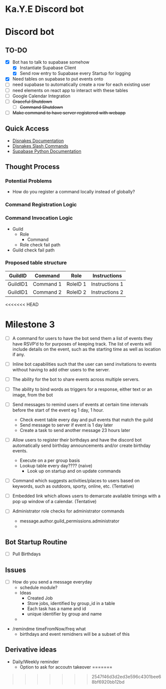 # Ka.Y.E Discord bot

# Discord bot
## TO-DO
- [x] Bot has to talk to supabase somehow
  - [x] Instantiate Supabase Client
  - [x] Send row entry to Supabase every Startup for logging
- [x] Need tables on supabase to put events onto
- [ ] need supabase to automatically create a row for each existing user
- [ ] need elements on react app to interact with these tables 
- [ ] Google Calendar Integration
- [ ] ~~Graceful Shutdown~~
  - [ ] ~~Command Shutdown~~
- [ ] ~~Make command to have server registered with webapp~~

## Quick Access
- [Disnakes Documentation](https://docs.disnake.dev/en/latest/index.html)
- [Disnakes Slash Commands](https://docs.disnake.dev/en/latest/ext/commands/slash_commands.html)
- [Supabase Python Documentation](https://github.com/supabase-community/supabase-py)

## Thought Process

### Potential Problems
- How do you register a command locally instead of globally?

### Command Registration Logic


### Command Invocation Logic
- Guild
  - Role
    - Command
  - Role check fail path
- Guild check fail path

### Proposed table structure


| GuildID  | Command     | Role        | Instructions      |
|---       | ----------- | ----------- |  ---              |
| GuildID1 | Command 1   | RoleID 1    | Instructions 1    |
| GuildID1 | Command 2   | RoleID 2    | Instructions 2    |
<<<<<<< HEAD

# Milestone 3
- [ ] A command for users to have the bot send them a list of events they have RSVP’d to for purposes of keeping track. The list of events will include details on the event, such as the starting time as well as location if any.
- [ ] Inline bot capabilities such that the user can send invitations to events without having to add other users to the server. 
- [ ] The ability for the bot to share events across multiple servers. 
- [ ] The ability to bind words as triggers for a response, either text or an image, from the bot
- [ ] Send messages to remind users of events at certain time intervals before the start of the event eg 1 day, 1 hour.
  - Check event table every day and pull events that match the guild
  - Send message to server if event is 1 day later
  - Create a task to send another message 23 hours later
- [ ] Allow users to register their birthdays and have the discord bot automatically send birthday announcements and/or create birthday events.
  - Execute on a per group basis
  - Lookup table every day???? (naive)
    - Look up on startup and on update commands

- [ ] Command which suggests activities/places to users based on keywords, such as outdoors, sporty, online, etc. (Tentative)
- [ ] Embedded link which allows users to demarcate available timings with a pop up window of a calendar. (Tentative)
- [ ] Administrator role checks for administrator commands
  - message.author.guild_permissions.administrator
  - 

## Bot Startup Routine
- [ ] Pull Birthdays



## Issues
- [ ] How do you send a message everyday
  - schedule module?
  - Ideas
    - Created Job
    - Store jobs, identified by group_id in a table
    - Each task has a name and id
    - unique identifier by group and name
  - 
- /remindme timeFromNow/freq what
  - birthdays and event remidners will be a subset of this


## Derivative ideas
- Daily/Weekly reminder
  - Option to ask for accoutn takeover
=======
>>>>>>> 2547f46d3d2ed3e596c4301bee68bf6920bb12bd
